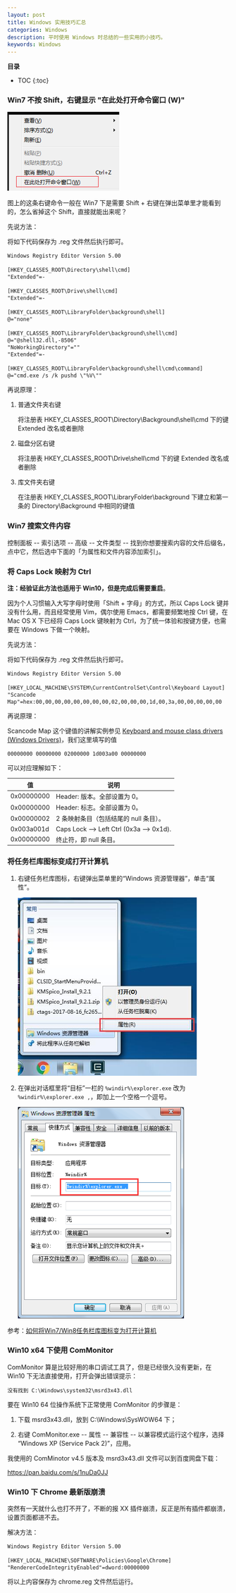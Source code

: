 ```yaml
---
layout: post
title: Windows 实用技巧汇总
categories: Windows
description: 平时使用 Windows 时总结的一些实用的小技巧。
keywords: Windows
---
```


**目录**

* TOC
{:toc}

### Win7 不按 Shift，右键显示 "在此处打开命令窗口 (W)"

<img src="/images/posts/windows/rclick.png" alt="Windows Skills" />

图上的这条右键命令一般在 Win7 下是需要 Shift + 右键在弹出菜单里才能看到的，怎么省掉这个 Shift，直接就能出来呢？

先说方法：

将如下代码保存为 .reg 文件然后执行即可。

```
Windows Registry Editor Version 5.00

[HKEY_CLASSES_ROOT\Directory\shell\cmd]
"Extended"=-

[HKEY_CLASSES_ROOT\Drive\shell\cmd]
"Extended"=-

[HKEY_CLASSES_ROOT\LibraryFolder\background\shell]
@="none"

[HKEY_CLASSES_ROOT\LibraryFolder\background\shell\cmd]
@="@shell32.dll,-8506"
"NoWorkingDirectory"=""
"Extended"=-

[HKEY_CLASSES_ROOT\LibraryFolder\background\shell\cmd\command]
@="cmd.exe /s /k pushd \"%V\""
```

再说原理：

1. 普通文件夹右键

   将注册表 HKEY_CLASSES_ROOT\Directory\Background\shell\cmd 下的键 Extended 改名或者删除

2. 磁盘分区右键

   将注册表 HKEY_CLASSES_ROOT\Drive\shell\cmd 下的键 Extended 改名或者删除

3. 库文件夹右键

   在注册表 HKEY_CLASSES_ROOT\LibraryFolder\background 下建立和第一条的 Directory\Background 中相同的键值

### Win7 搜索文件内容

控制面板 -- 索引选项 -- 高级 -- 文件类型 -- 找到你想要搜索内容的文件后缀名，点中它，然后选中下面的「为属性和文件内容添加索引」。

### 将 Caps Lock 映射为 Ctrl

**注：**经验证此方法也适用于 Win10，但是完成后需要**重启**。

因为个人习惯输入大写字母时使用「Shift + 字母」的方式，所以 Caps Lock 键并没有什么用，而且经常使用 Vim，偶尔使用 Emacs，都需要频繁地按 Ctrl 键，在 Mac OS X 下已经将 Caps Lock 键映射为 Ctrl，为了统一体验和按键方便，也需要在 Windows 下做一个映射。

先说方法：

将如下代码保存为 .reg 文件然后执行即可。

```
Windows Registry Editor Version 5.00

[HKEY_LOCAL_MACHINE\SYSTEM\CurrentControlSet\Control\Keyboard Layout]
"Scancode Map"=hex:00,00,00,00,00,00,00,00,02,00,00,00,1d,00,3a,00,00,00,00,00
```

再说原理：

Scancode Map 这个键值的讲解实例参见 [Keyboard and mouse class drivers (Windows Drivers)](https://msdn.microsoft.com/en-us/library/windows/hardware/jj128267(v=vs.85).aspx#code-snippet-1)，我们这里填写的值

```
00000000 00000000 02000000 1d003a00 00000000
```

可以对应理解如下：

| 值         | 说明                                     |
|------------|------------------------------------------|
| 0x00000000 | Header: 版本。全部设置为 0。             |
| 0x00000000 | Header: 标志。全部设置为 0。             |
| 0x00000002 | 2 条映射条目（包括结尾的 null 条目）。   |
| 0x003a001d | Caps Lock --> Left Ctrl (0x3a --> 0x1d). |
| 0x00000000 | 终止符，即 null 条目。                   |

### 将任务栏库图标变成打开计算机

1. 右键任务栏库图标，右键弹出菜单里的“Windows 资源管理器”，单击“属性”。

   ![](/images/posts/windows/library-to-computer-step-1.jpg)

2. 在弹出对话框里将“目标”一栏的 `%windir%\explorer.exe` 改为 `%windir%\explorer.exe ,`，即加上一个空格一个逗号。

   ![](/images/posts/windows/library-to-computer-step-2.png)

参考：[如何将Win7/Win8任务栏库图标变为打开计算机](http://jingyan.baidu.com/article/046a7b3ee71d61f9c27fa91a.html)

### Win10 x64 下使用 ComMonitor

ComMonitor 算是比较好用的串口调试工具了，但是已经很久没有更新，在 Win10 下无法直接使用，打开会弹出错误提示：

```
没有找到 C:\Windows\system32\msrd3x43.dll
```

要在 Win10 64 位操作系统下正常使用 ComMonitor 的步骤是：

1. 下载 msrd3x43.dll，放到 C:\Windows\SysWOW64 下；

2. 右键 ComMonitor.exe -- 属性 -- 兼容性 -- 以兼容模式运行这个程序，选择 “Windows XP (Service Pack 2)”，应用。

我使用的 ComMinotor v4.5 版本及 msrd3x43.dll 文件可以到百度网盘下载：

<https://pan.baidu.com/s/1nuDa0JJ>

### Win10 下 Chrome 最新版崩溃

突然有一天就什么也打不开了，不断的报 XX 插件崩溃，反正是所有插件都崩溃，设置页面都进不去。

解决方法：

```
Windows Registry Editor Version 5.00

[HKEY_LOCAL_MACHINE\SOFTWARE\Policies\Google\Chrome]
"RendererCodeIntegrityEnabled"=dword:00000000
```

将以上内容保存为 chrome.reg 文件然后运行。
